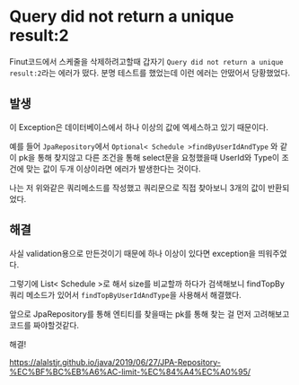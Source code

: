 # Query did not return a unique result:2



Finut코드에서 스케줄을 삭제하려고할때 갑자기 `Query did not return a unique result:2`라는 에러가 떴다. 분명 테스트를 했었는데 이런 에러는 안떴어서 당황했었다.



## 발생

이 Exception은 데이터베이스에서 하나 이상의 값에 엑세스하고 있기 때문이다.

예를 들어 `JpaRepository`에서 `Optional< Schedule >findByUserIdAndType` 와 같이 pk을 통해 찾지않고 다른 조건을 통해 select문을 요청했을때 UserId와 Type이 조건에 맞는 값이 두개 이상이라면 에러가 발생한다는 것이다.

나는 저 위와같은 쿼리메소드를 작성했고 쿼리문으로 직접 찾아보니 3개의 값이 반환되었다.



## 해결

사실 validation용으로 만든것이기 때문에 하나 이상이 있다면 exception을 띄워주었다. 

그렇기에 List< Schedule >로 해서 size를 비교할까 하다가 검색해보니 findTopBy 쿼리 메소드가 있어서 `findTopByUserIdAndType`을 사용해서 해결했다.

앞으로 JpaRepository를 통해 엔티티를 찾을때는 pk를 통해 찾는 걸 먼저 고려해보고 코드를 짜야할것같다.



해결!

https://alalstjr.github.io/java/2019/06/27/JPA-Repository-%EC%BF%BC%EB%A6%AC-limit-%EC%84%A4%EC%A0%95/